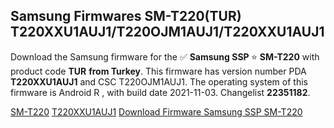 <h2>Samsung Firmwares SM-T220(TUR) T220XXU1AUJ1/T220OJM1AUJ1/T220XXU1AUJ1</h2>
Download the Samsung firmware for the ✅ <strong>Samsung SSP </strong> ⭐ <strong>SM-T220</strong> with product code <strong>TUR</strong> <strong> from Turkey</strong>. This firmware has version number PDA <strong>T220XXU1AUJ1</strong> and CSC T220OJM1AUJ1. The operating system of this firmware is Android R , with build date 2021-11-03. Changelist <strong>22351182</strong>.


[SM-T220](https://samfirm.shop/samsung/model/SM-T220)
[T220XXU1AUJ1](https://samfirm.shop/samsung/pda/T220XXU1AUJ1)
[Download Firmware Samsung SSP SM-T220](https://samfirm.shop/samsung/firmware/471116)
